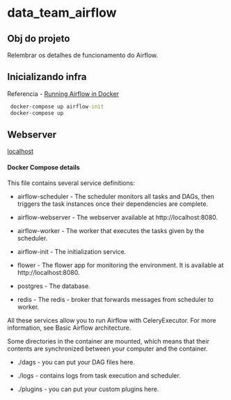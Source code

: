 # data_team_airflow

## Obj do projeto
Relembrar os detalhes de funcionamento do Airflow.

## Inicializando infra
Referencia - [Running Airflow in Docker](https://airflow.apache.org/docs/apache-airflow/2.0.2/start/docker.html#docker-compose-yaml)

``` cmd
 docker-compose up airflow-init
 docker-compose up
```

## Webserver
[localhost](http://localhost:8080)



#### Docker Compose details
This file contains several service definitions:

- airflow-scheduler - The scheduler monitors all tasks and DAGs, then triggers the task instances once their dependencies are complete.

- airflow-webserver - The webserver available at http://localhost:8080.

- airflow-worker - The worker that executes the tasks given by the scheduler.

- airflow-init - The initialization service.

- flower - The flower app for monitoring the environment. It is available at http://localhost:8080.

- postgres - The database.

- redis - The redis - broker that forwards messages from scheduler to worker.

All these services allow you to run Airflow with CeleryExecutor. For more information, see Basic Airflow architecture.

Some directories in the container are mounted, which means that their contents are synchronized between your computer and the container.

- ./dags - you can put your DAG files here.

- ./logs - contains logs from task execution and scheduler.

- ./plugins - you can put your custom plugins here.